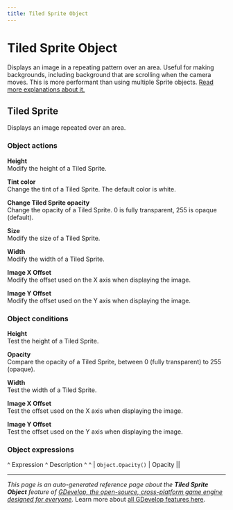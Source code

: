 ```yaml
---
title: Tiled Sprite Object
---
```

# Tiled Sprite Object

Displays an image in a repeating pattern over an area. Useful for making backgrounds, including background that are scrolling when the camera moves. This is more performant than using multiple Sprite objects. [Read more explanations about it.](https://wiki.gdevelop.io/gdevelop5/objects/tiled_sprite)



## Tiled Sprite 

Displays an image repeated over an area. 

### Object actions

**Height**  
Modify the height of a Tiled Sprite.

**Tint color**  
Change the tint of a Tiled Sprite. The default color is white.

**Change Tiled Sprite opacity**  
Change the opacity of a Tiled Sprite. 0 is fully transparent, 255 is opaque (default).

**Size**  
Modify the size of a Tiled Sprite.

**Width**  
Modify the width of a Tiled Sprite.

**Image X Offset**  
Modify the offset used on the X axis when displaying the image.

**Image Y Offset**  
Modify the offset used on the Y axis when displaying the image.

### Object conditions

**Height**  
Test the height of a Tiled Sprite.

**Opacity**  
Compare the opacity of a Tiled Sprite, between 0 (fully transparent) to 255 (opaque).

**Width**  
Test the width of a Tiled Sprite.

**Image X Offset**  
Test the offset used on the X axis when displaying the image.

**Image Y Offset**  
Test the offset used on the Y axis when displaying the image.

### Object expressions

^ Expression ^ Description ^  ^
| `Object.Opacity()` | Opacity ||

---
*This page is an auto-generated reference page about the **Tiled Sprite Object** feature of [GDevelop, the open-source, cross-platform game engine designed for everyone](https://gdevelop.io/).* Learn more about [all GDevelop features here](/gdevelop5/all-features).